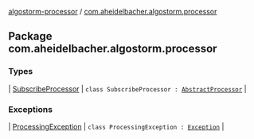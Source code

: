[algostorm-processor](../index.md) / [com.aheidelbacher.algostorm.processor](.)

## Package com.aheidelbacher.algostorm.processor

### Types

| [SubscribeProcessor](-subscribe-processor/index.md) | `class SubscribeProcessor : `[`AbstractProcessor`](http://docs.oracle.com/javase/6/docs/api/javax/annotation/processing/AbstractProcessor.html) |

### Exceptions

| [ProcessingException](-processing-exception/index.md) | `class ProcessingException : `[`Exception`](http://docs.oracle.com/javase/6/docs/api/java/lang/Exception.html) |

